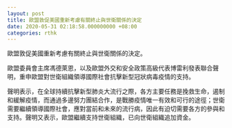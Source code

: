 ```yaml
---
layout: post
title: 歐盟敦促美國重新考慮有關終止與世衛關係的決定
date: 2020-05-31 02:18:58.000000000 +08:00
categories: rthk
---
```


歐盟敦促美國重新考慮有關終止與世衛關係的決定。

歐盟委員會主席馮德萊恩，以及歐盟外交和安全政策高級代表博雷利發表聯合聲明，重申歐盟對世衛組織領導國際社會抗擊新型冠狀病毒疫情的支持。

聲明表示，在全球持續抗擊新型肺炎大流行之際，各方主要任務是挽救生命，遏制和緩解疫情，而通過多邊努力團結合作，是戰勝疫情唯一有效和可行的途徑；世衛需要繼續領導國際社會，應對當前和未來的流行病，因此有迫切需要各方的參與和支持。聲明又表示，歐盟繼續支持世衛組織，已向世衛組織追加資金。
